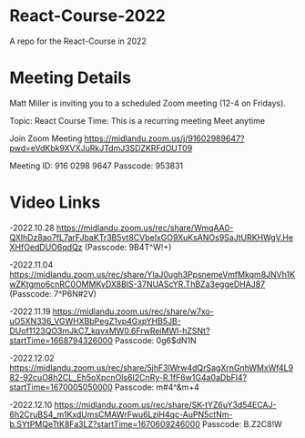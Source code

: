 # React-Course-2022

A repo for the React-Course in 2022

# Meeting Details

Matt Miller is inviting you to a scheduled Zoom meeting (12-4 on Fridays).

Topic: React Course
Time: This is a recurring meeting Meet anytime

Join Zoom Meeting
https://midlandu.zoom.us/j/91602989647?pwd=eVdKbk9XVXJuRkJTdmJ3SDZKRFdOUT09

Meeting ID: 916 0298 9647
Passcode: 953831

# Video Links

-2022.10.28 https://midlandu.zoom.us/rec/share/WmqAA0-QXlhDz8ao7fL7arFJbaKTr3B5vt8CVbeIxGO9XuKsANOs9SaJtURKHWgV.HeXHfOedDUO6qdQz (Passcode: 9B4T^W!+)

-2022.11.04 https://midlandu.zoom.us/rec/share/YlaJ0ugh3PpsnemeVmfMkqm8JNVh1KwZKtgmo6cnRC0OMMKyDX8BlS-37NUAScYR.ThBZa3eggeDHAJ87 (Passcode: 7^P6N#2V)

-2022.11.19 https://midlandu.zoom.us/rec/share/w7xo-uO5XN336_VGWHXBbPegZ1vp4GxpYHB5JB-DUof1123QO3mJkC7_kqvxMW0.6FrwReiMWl-hZSNt?startTime=1668794326000
Passcode: 0g6$dN1N

-2022.12.02 https://midlandu.zoom.us/rec/share/5jhF3lWrw4dQrSagXrnGnhWMxWf4L982-92cuO8h2CL_Eh5oXpcnOls6I2CnRy-R.1fF6w1G4a0aDbFl4?startTime=1670005050000
Passcode: m#4^&m+4

-2022.12.10 https://midlandu.zoom.us/rec/share/SK-tYZ6uY3d54ECAJ-6h2CruBS4_m1KxdUmsCMAWrFwu6LziH4qc-AuPN5ctNm-b.SYtPMQeTtK8Fa3LZ?startTime=1670609246000
Passcode: B.Z2C8!W
